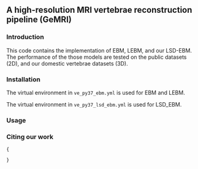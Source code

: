 ## A high-resolution MRI vertebrae reconstruction pipeline (GeMRI) 

### Introduction

This code contains the implementation of EBM, LEBM, and our LSD-EBM. The performance of the those models are tested on the public datasets (2D), and our domestic vertebrae datasets (3D).


### Installation

The virtual environment in `ve_py37_ebm.yml` is used for EBM and LEBM. 

The virtual environment in `ve_py37_lsd_ebm.yml` is used for LSD_EBM.


### Usage




### Citing our work

```
{

}
```